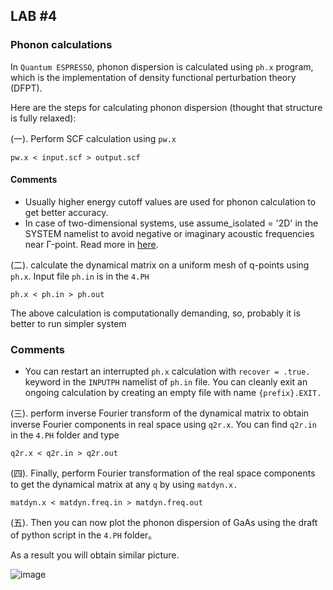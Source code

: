 ## **LAB #4**
### **Phonon calculations**
In `Quantum ESPRESSO`, phonon dispersion is calculated using `ph.x` program, which is the implementation of density functional perturbation theory (DFPT).

Here are the steps for calculating phonon dispersion (thought that structure is fully relaxed):

(一). Perform SCF calculation using `pw.x`
```
pw.x < input.scf > output.scf
```
#### Comments
* Usually higher energy cutoff values are used for phonon calculation to get better accuracy.
* In case of two-dimensional systems, use assume_isolated = '2D' in the SYSTEM namelist to avoid negative or imaginary acoustic frequencies near Γ-point. Read more in [here](https://doi.org/10.1103/PhysRevB.96.075448).

(二). calculate the dynamical matrix on a uniform mesh of q-points using `ph.x`. Input file `ph.in` is in the `4.PH`
```
ph.x < ph.in > ph.out
```
The above calculation is computationally demanding, so, probably it is better to run simpler system

### Comments
* You can restart an interrupted `ph.x` calculation with `recover = .true.` keyword in the `INPUTPH` namelist of `ph.in` file. You can cleanly exit an ongoing calculation by creating an empty file with name `{prefix}.EXIT.`

(三). perform inverse Fourier transform of the dynamical matrix to obtain inverse Fourier components in real space using `q2r.x`. You can find `q2r.in` in the `4.PH` folder and type
```
q2r.x < q2r.in > q2r.out
```
(四). Finally, perform Fourier transformation of the real space components to get the dynamical matrix at any `q` by using `matdyn.x.`
```
matdyn.x < matdyn.freq.in > matdyn.freq.out
```

(五). Then you can now plot the phonon dispersion of GaAs using the draft of python script in the `4.PH` folder。

As a result you will obtain similar picture.

![image](https://github.com/user-attachments/assets/7b1ac319-2787-4491-b451-4e3e60c9b15b)

